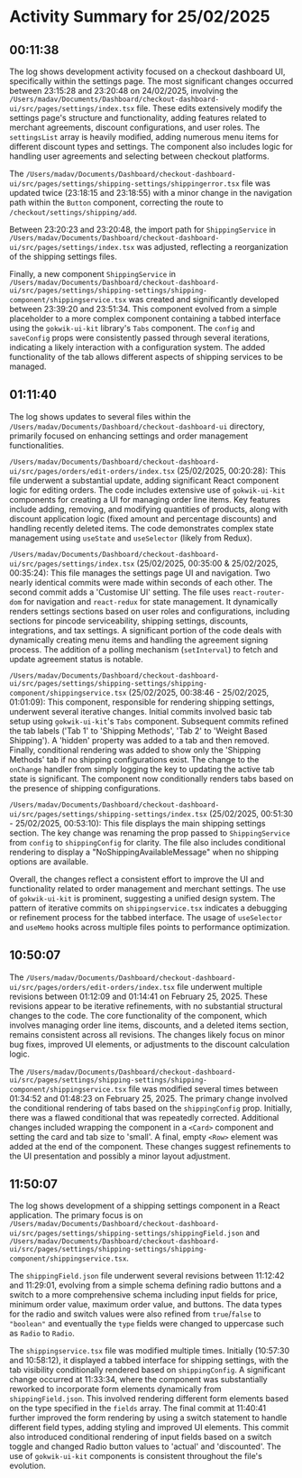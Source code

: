 # Activity Summary for 25/02/2025

## 00:11:38
The log shows development activity focused on a checkout dashboard UI, specifically within the settings page.  The most significant changes occurred between 23:15:28 and 23:20:48 on 24/02/2025, involving the `/Users/madav/Documents/Dashboard/checkout-dashboard-ui/src/pages/settings/index.tsx` file.  These edits extensively modify the settings page's structure and functionality,  adding features related to merchant agreements, discount configurations, and user roles.  The `settingsList` array is heavily modified, adding numerous menu items for different discount types and settings.  The component also includes logic for handling user agreements and selecting between checkout platforms.

The `/Users/madav/Documents/Dashboard/checkout-dashboard-ui/src/pages/settings/shipping-settings/shippingerror.tsx` file was updated twice (23:18:15 and 23:18:55) with a minor change in the navigation path within the `Button` component, correcting the route to  `/checkout/settings/shipping/add`.

Between 23:20:23 and 23:20:48, the import path for `ShippingService` in `/Users/madav/Documents/Dashboard/checkout-dashboard-ui/src/pages/settings/index.tsx` was adjusted, reflecting a reorganization of the shipping settings files.

Finally, a new component `ShippingService` in  `/Users/madav/Documents/Dashboard/checkout-dashboard-ui/src/pages/settings/shipping-settings/shipping-component/shippingservice.tsx` was created and significantly developed between 23:39:20 and 23:51:34. This component evolved from a simple placeholder to a more complex component containing a tabbed interface using the `gokwik-ui-kit` library's `Tabs` component. The `config` and `saveConfig` props were consistently passed through several iterations, indicating a likely interaction with a configuration system.  The added functionality of the tab allows different aspects of shipping services to be managed.


## 01:11:40
The log shows updates to several files within the `/Users/madav/Documents/Dashboard/checkout-dashboard-ui` directory, primarily focused on enhancing settings and order management functionalities.

`/Users/madav/Documents/Dashboard/checkout-dashboard-ui/src/pages/orders/edit-orders/index.tsx` (25/02/2025, 00:20:28): This file underwent a substantial update, adding significant React component logic for editing orders.  The code includes extensive use of `gokwik-ui-kit` components for creating a UI for managing order line items.  Key features include adding, removing, and modifying quantities of products, along with discount application logic (fixed amount and percentage discounts) and handling recently deleted items.  The code demonstrates complex state management using `useState` and `useSelector` (likely from Redux).

`/Users/madav/Documents/Dashboard/checkout-dashboard-ui/src/pages/settings/index.tsx` (25/02/2025, 00:35:00 & 25/02/2025, 00:35:24): This file manages the settings page UI and navigation.  Two nearly identical commits were made within seconds of each other. The second commit adds a 'Customise UI' setting. The file uses `react-router-dom` for navigation and `react-redux` for state management.  It dynamically renders settings sections based on user roles and configurations, including sections for pincode serviceability, shipping settings, discounts, integrations, and tax settings.  A significant portion of the code deals with dynamically creating menu items and handling the agreement signing process.  The addition of a polling mechanism (`setInterval`) to fetch and update agreement status is notable.

`/Users/madav/Documents/Dashboard/checkout-dashboard-ui/src/pages/settings/shipping-settings/shipping-component/shippingservice.tsx` (25/02/2025, 00:38:46 - 25/02/2025, 01:01:09): This component, responsible for rendering shipping settings, underwent several iterative changes.  Initial commits involved basic tab setup using `gokwik-ui-kit`'s `Tabs` component. Subsequent commits refined the tab labels ('Tab 1' to 'Shipping Methods', 'Tab 2' to 'Weight Based Shipping').  A 'hidden' property was added to a tab and then removed. Finally, conditional rendering was added to show only the 'Shipping Methods' tab if no shipping configurations exist. The change to the `onChange` handler from simply logging the key to updating the active tab state is significant.  The component now conditionally renders tabs based on the presence of shipping configurations.

`/Users/madav/Documents/Dashboard/checkout-dashboard-ui/src/pages/settings/shipping-settings/index.tsx` (25/02/2025, 00:51:30 - 25/02/2025, 00:53:10): This file displays the main shipping settings section.  The key change was renaming the prop passed to `ShippingService` from `config` to `shippingConfig` for clarity.  The file also includes conditional rendering to display a "NoShippingAvailableMessage" when no shipping options are available.

Overall, the changes reflect a consistent effort to improve the UI and functionality related to order management and merchant settings.  The use of `gokwik-ui-kit` is prominent, suggesting a unified design system. The pattern of iterative commits on `shippingservice.tsx` indicates a debugging or refinement process for the tabbed interface.  The usage of  `useSelector` and `useMemo` hooks across multiple files points to performance optimization.


## 10:50:07
The `/Users/madav/Documents/Dashboard/checkout-dashboard-ui/src/pages/orders/edit-orders/index.tsx` file underwent multiple revisions between 01:12:09 and 01:14:41 on February 25, 2025.  These revisions appear to be iterative refinements, with no substantial structural changes to the code. The core functionality of the component, which involves managing order line items, discounts, and a deleted items section, remains consistent across all revisions.  The changes likely focus on minor bug fixes, improved UI elements, or adjustments to the discount calculation logic.

The `/Users/madav/Documents/Dashboard/checkout-dashboard-ui/src/pages/settings/shipping-settings/shipping-component/shippingservice.tsx` file was modified several times between 01:34:52 and 01:48:23 on February 25, 2025. The primary change involved the conditional rendering of tabs based on the `shippingConfig` prop. Initially, there was a flawed conditional that was repeatedly corrected.  Additional changes included wrapping the component in a `<Card>` component and setting the card and tab size to 'small'.  A final, empty `<Row>` element was added at the end of the component.  These changes suggest refinements to the UI presentation and possibly a minor layout adjustment.


## 11:50:07
The log shows development of a shipping settings component in a React application.  The primary focus is on `/Users/madav/Documents/Dashboard/checkout-dashboard-ui/src/pages/settings/shipping-settings/shippingField.json` and `/Users/madav/Documents/Dashboard/checkout-dashboard-ui/src/pages/settings/shipping-settings/shipping-component/shippingservice.tsx`.

The `shippingField.json` file underwent several revisions between 11:12:42 and 11:29:01, evolving from a simple schema defining radio buttons and a switch to a more comprehensive schema including input fields for price, minimum order value, maximum order value, and buttons.  The data types for the radio and switch values were also refined from `true`/`false` to `"boolean"` and eventually the `type` fields were changed to uppercase such as `Radio` to `Radio`.


The `shippingservice.tsx` file was modified multiple times.  Initially (10:57:30 and 10:58:12), it displayed a tabbed interface for shipping settings, with the tab visibility conditionally rendered based on `shippingConfig`. A significant change occurred at 11:33:34, where the component was substantially reworked to incorporate form elements dynamically from `shippingField.json`. This involved rendering different form elements based on the type specified in the `fields` array.  The final commit at 11:40:41 further improved the form rendering by using a switch statement to handle different field types, adding styling and improved UI elements.  This commit also introduced conditional rendering of input fields based on a switch toggle and changed Radio button values to 'actual' and 'discounted'.  The use of `gokwik-ui-kit` components is consistent throughout the file's evolution.
